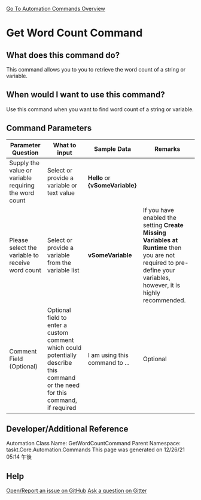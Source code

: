 <!--TITLE: Get Word Count Command -->
<!-- SUBTITLE: a command in the Data Commands group. -->
[Go To Automation Commands Overview](/automation-commands.md)


# Get Word Count Command


## What does this command do?
This command allows you to you to retrieve the word count of a string or variable.


## When would I want to use this command?
Use this command when you want to find word count of a string or variable.


## Command Parameters
| Parameter Question   	| What to input  	|  Sample Data 	| Remarks  	|
| ---                    | ---               | ---           | ---       |
|Supply the value or variable requiring the word count|Select or provide a variable or text value|**Hello** or **{vSomeVariable}**||
|Please select the variable to receive word count|Select or provide a variable from the variable list|**vSomeVariable**|If you have enabled the setting **Create Missing Variables at Runtime** then you are not required to pre-define your variables, however, it is highly recommended.|
|Comment Field (Optional)|Optional field to enter a custom comment which could potentially describe this command or the need for this command, if required|I am using this command to ...|Optional|








## Developer/Additional Reference
Automation Class Name: GetWordCountCommand
Parent Namespace: taskt.Core.Automation.Commands
This page was generated on 12/26/21 05:14 午後


## Help
[Open/Report an issue on GitHub](https://github.com/saucepleez/taskt/issues/new)
[Ask a question on Gitter](https://gitter.im/taskt-rpa/Lobby)
